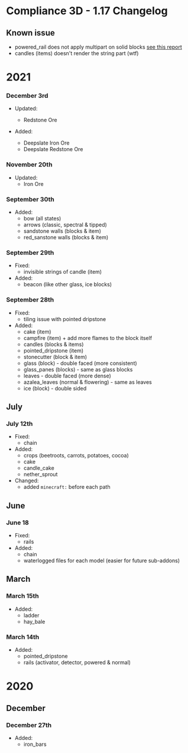 # Compliance 3D - 1.17 Changelog

## Known issue

- powered_rail does not apply multipart on solid blocks [see this report](https://bugs.mojang.com/browse/MC-231792)
- candles (items) doesn't render the string part (wtf)

# 2021

### December 3rd

- Updated:
  - Redstone Ore

- Added:
  - Deepslate Iron Ore
  - Deepslate Redstone Ore

### November 20th

- Updated:
  - Iron Ore

### September 30th

- Added:
  - bow (all states)
  - arrows (classic, spectral & tipped)
  - sandstone walls (blocks & item)
  - red_sanstone walls (blocks & item)

### September 29th

- Fixed:
  - invisible strings of candle (item)
- Added:
  - beacon (like other glass, ice blocks)

### September 28th

- Fixed:
  - tiling issue with pointed dripstone
- Added:
  - cake (item)
  - campfire (item) + add more flames to the block itself
  - candles (blocks & items)
  - pointed_dripstone (item)
  - stonecutter (block & item)
  - glass (block) - double faced (more consistent)
  - glass_panes (blocks) - same as glass blocks
  - leaves - double faced (more dense)
  - azalea_leaves (normal & flowering) - same as leaves
  - ice (block) - double sided

## July

### July 12th

- Fixed:
  - chain
- Added:
  - crops (beetroots, carrots, potatoes, cocoa)
  - cake
  - candle_cake
  - nether_sprout
- Changed:
  - added `minecraft:` before each path

## June

### June 18

- Fixed:
  - rails
- Added:
  - chain
  - waterlogged files for each model (easier for future sub-addons)

## March

### March 15th

- Added:
  - ladder
  - hay_bale

### March 14th

- Added:
  - pointed_dripstone
  - rails (activator, detector, powered & normal)

# 2020 

## December

### December 27th

- Added:
  - iron_bars
